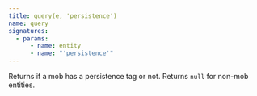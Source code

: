 ```yaml
---
title: query(e, 'persistence')
name: query
signatures:
  - params:
      - name: entity
      - name: "'persistence'"
---
```


Returns if a mob has a persistence tag or not. Returns `null` for non-mob
entities.
